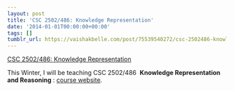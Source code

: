 ```yaml
---
layout: post
title: 'CSC 2502/486: Knowledge Representation'
date: '2014-01-01T00:00:00+00:00'
tags: []
tumblr_url: https://vaishakbelle.com/post/75539540272/csc-2502486-knowledge-representation
---
```

[CSC 2502/486: Knowledge Representation](http://pages.vaishakbelle.com/kr14)  

This Winter, I will be teaching CSC 2502/486&nbsp; **Knowledge Representation and Reasoning** : [course website](http://pages.vaishakbelle.com/kr14).

